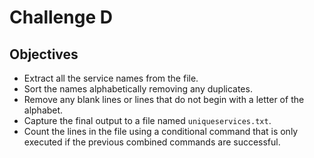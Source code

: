 # Challenge D
## Objectives
* Extract all the service names from the file.
* Sort the names alphabetically removing any duplicates.
* Remove any blank lines or lines that do not begin with a letter of the alphabet.
* Capture the final output to a file named `uniqueservices.txt`.
* Count the lines in the file using a conditional command that is only executed if the previous combined commands are successful.
